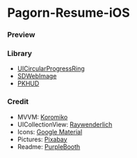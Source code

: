 # Pagorn-Resume-iOS

### Preview
[](https://i.imgflip.com/1znndw.gif)

### Library
* [UICircularProgressRing](https://github.com/luispadron/UICircularProgressRing)
* [SDWebImage](https://github.com/rs/SDWebImage)
* [PKHUD](https://github.com/pkluz/PKHUD)



### Credit
* MVVM: [Koromiko](https://github.com/koromiko/Tutorial/tree/master/MVVMPlayground/MVVMPlayground)
* UICollectionView: [Raywenderlich](https://www.raywenderlich.com/136159/uicollectionview-tutorial-getting-started)
* Icons: [Google Material](https://github.com/google/material-design-icons)
* Pictures: [Pixabay](https://pixabay.com)
* Readme: [PurpleBooth](https://gist.github.com/PurpleBooth/109311bb0361f32d87a2)
